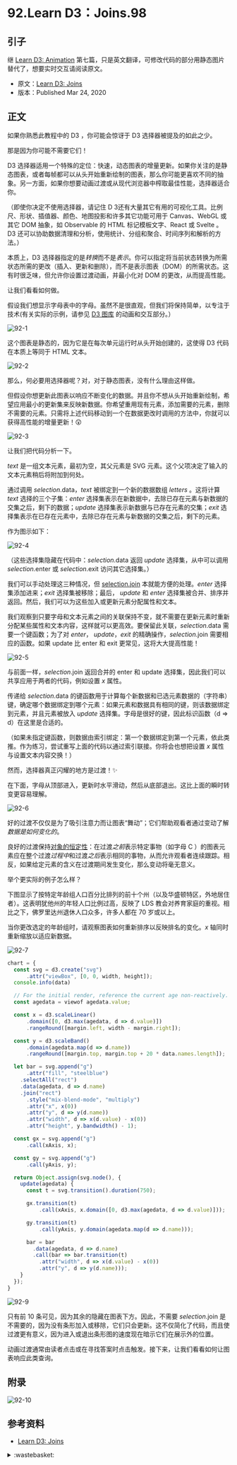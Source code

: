 # 92.Learn D3：Joins.98

## <a name="start"></a> 引子
继 [Learn D3: Animation][url-pre] 第七篇，只是英文翻译，可修改代码的部分用静态图片替代了，想要实时交互请阅读原文。

- 原文：[Learn D3: Joins][url-1]
- 版本：Published Mar 24, 2020

## <a name="title1"></a> 正文
如果你熟悉此教程中的 D3 ，你可能会惊讶于 D3 选择器被提及的如此之少。

那是因为你可能不需要它们！

D3 选择器适用一个特殊的定位：快速，动态图表的增量更新。如果你关注的是静态图表，或者每帧都可以从头开始重新绘制的图表，那么你可能更喜欢不同的抽象。另一方面，如果你想要动画过渡或从现代浏览器中榨取最佳性能，选择器适合你。

（即使你决定不使用选择器，请记住 D 3还有大量其它有用的可视化工具。比例尺、形状、插值器、颜色、地图投影和许多其它功能可用于 Canvas、WebGL 或其它 DOM 抽象，如 Observable 的 HTML 标记模板文字、React 或 Svelte 。D3 还可以协助数据清理和分析，使用统计、分组和聚合、时间序列和解析的方法。）

本质上，D3 选择器指定的是*转换*而不是*表示*。你可以指定将当前状态转换为所需状态所需的更改（插入、更新和删除），而不是表示图表（DOM）的所需状态。这有时很乏味，但允许你设置过渡动画，并最小化对 DOM 的更改，从而提高性能。

让我们看看如何做。

假设我们想显示字母表中的字母。虽然不是很直观，但我们将保持简单，以专注于技术(有关实际的示例，请参见 [D3 图库][url-2] 的动画和交互部分。）

![92-1][url-local-1]

这个图表是静态的，因为它是在每次单元运行时从头开始创建的，这使得 D3 代码在本质上等同于 HTML 文本。

![92-2][url-local-2]

那么，何必要用选择器呢？对，对于静态图表，没有什么理由这样做。

但假设你想更新此图表以响应不断变化的数据。并且你不想从头开始重新绘制，希望应用最小的更新集来反映新数据。你希望重用现有元素，添加需要的元素，删除不需要的元素。只需将上述代码移动到一个在数据更改时调用的方法中，你就可以获得高性能的增量更新！😲

![92-3][url-local-3]

让我们把代码分析一下。

*text* 是一组文本元素，最初为空，其父元素是 SVG 元素。这个父项决定了输入的文本元素稍后将附加到何处。

通过调用 *selection*.data，*text* 被绑定到一个新的数据数组 *letters* 。这将计算 *text* 选择的三个子集：*enter* 选择集表示在新数据中，去除已存在元素与新数据的交集之后，剩下的数据；*update* 选择集表示新数据与已存在元素的交集；*exit* 选择集表示在已存在元素中，去除已存在元素与新数据的交集之后，剩下的元素。

作为图示如下：

![92-4][url-local-4]

（这些选择集隐藏在代码中：*selection*.data 返回 *update* 选择集，从中可以调用 *selection*.enter 或 *selection*.exit 访问其它选择集。）

我们可以手动处理这三种情况，但 [selection.join][url-3] 本就能方便的处理。*enter* 选择集添加进来；*exit* 选择集被移除；最后， *update* 和 *enter* 选择集被合并、排序并返回。然后，我们可以为这些加入或更新元素分配属性和文本。

我们观察到只要字母和文本元素之间的关联保持不变，就不需要在更新元素时重新分配某些属性和文本内容，这样就可以更高效。要保留此关联，*selection*.data 需要一个键函数；为了对 *enter*， *update*，*exit* 的精确操作，*selection*.join 需要相应的函数。如果 update 比 enter 和 exit 更常见，这将大大提高性能！

![92-5][url-local-5]

与前面一样，*selection*.join 返回合并的 enter 和 update 选择集，因此我们可以共享应用于两者的代码，例如设置 *x* 属性。

传递给 *selection*.data 的键函数用于计算每个新数据和已选元素数据的（字符串）键，确定哪个数据绑定到哪个元素：如果元素和数据具有相同的键，则该数据绑定到元素，并且元素被放入 *update* 选择集。字母是很好的键，因此标识函数（d => d）在这里是合适的。

（如果未指定键函数，则数据由索引绑定：第一个数据绑定到第一个元素，依此类推。作为练习，尝试重写上面的代码以通过索引联接。你将会也想把设置 *x* 属性与设置文本内容交换！）

然而，选择器真正闪耀的地方是过渡！✨

在下面，字母从顶部进入，更新时水平滑动，然后从底部退出。这比上面的瞬时转变更容易理解。

![92-6][url-local-6]

好的过渡不仅仅是为了吸引注意力而让图表“舞动”；它们帮助观看者通过变动了解*数据是如何变化的*。

良好的过渡保持[对象的恒定性][url-4]：在过渡*之前*表示特定事物（如字母 C ）的图表元素应在整个过渡*过程中*和过渡*之后*表示相同的事物，从而允许观看者连续跟踪。相反，如果给定元素的含义在过渡期间发生变化，那么变动将毫无意义。

举个更实际的例子怎么样？

下图显示了按特定年龄组人口百分比排列的前十个州（以及华盛顿特区，外地居住者）。这表明犹他州的年轻人口比例过高，反映了 LDS 教会对养育家庭的重视。相比之下，佛罗里达州退休人口众多，许多人都在 70 岁或以上。

当你更改选定的年龄组时，请观察图表如何重新排序以反映排名的变化。*x* 轴同时重新缩放以适应新数据。

![92-7][url-local-7]

```js
chart = {
  const svg = d3.create("svg")
      .attr("viewBox", [0, 0, width, height]);
  console.info(data)

  // For the initial render, reference the current age non-reactively.
  const agedata = viewof agedata.value;

  const x = d3.scaleLinear()
      .domain([0, d3.max(agedata, d => d.value)])
      .rangeRound([margin.left, width - margin.right]);

  const y = d3.scaleBand()
      .domain(agedata.map(d => d.name))
      .rangeRound([margin.top, margin.top + 20 * data.names.length]);

  let bar = svg.append("g")
      .attr("fill", "steelblue")
    .selectAll("rect")
    .data(agedata, d => d.name)
    .join("rect")
      .style("mix-blend-mode", "multiply")
      .attr("x", x(0))
      .attr("y", d => y(d.name))
      .attr("width", d => x(d.value) - x(0))
      .attr("height", y.bandwidth() - 1);

  const gx = svg.append("g")
      .call(xAxis, x);

  const gy = svg.append("g")
      .call(yAxis, y);

  return Object.assign(svg.node(), {
    update(agedata) {
      const t = svg.transition().duration(750);

      gx.transition(t)
          .call(xAxis, x.domain([0, d3.max(agedata, d => d.value)]));

      gy.transition(t)
          .call(yAxis, y.domain(agedata.map(d => d.name)));

      bar = bar
        .data(agedata, d => d.name)
        .call(bar => bar.transition(t)
          .attr("width", d => x(d.value) - x(0))
          .attr("y", d => y(d.name)));
    }
  });
}
```

![92-9][url-local-9]

只有前 10 条可见，因为其余的隐藏在图表下方。因此，不需要 *selection*.join 是不需要的，因为没有条形加入或移除，它们只会更新。这不仅简化了代码，而且使过渡更有意义，因为进入或退出条形图的速度现在暗示它们在展示外的位置。

动画过渡通常由读者点击或在寻找答案时点击触发。接下来，让我们看看如何让图表响应此类查询。
## 附录

![92-10][url-local-10]


## <a name="reference"></a> 参考资料
- [Learn D3: Joins][url-1]

[url-pre]:https://github.com/XXHolic/blog/issues/97
[url-1]:https://observablehq.com/@d3/learn-d3-joins?collection=@d3/learn-d3
[url-2]:https://observablehq.com/@d3/gallery
[url-3]:https://observablehq.com/@d3/selection-join
[url-4]:https://bost.ocks.org/mike/constancy/


[url-local-1]:./images/92/1.png
[url-local-2]:./images/92/2.png
[url-local-3]:./images/92/3.png
[url-local-4]:./images/92/4.png
[url-local-5]:./images/92/5.png
[url-local-6]:./images/92/6.png
[url-local-7]:./images/92/7.png
[url-local-8]:./images/92/8.png
[url-local-9]:./images/92/9.png
[url-local-10]:./images/92/10.png

<details>
<summary>:wastebasket:</summary>



</details>

[url-local-poster]:./images/92/poster.jpg
